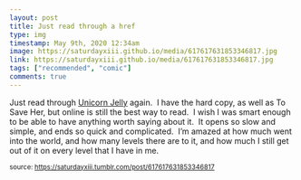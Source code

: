 ```yaml
---
layout: post
title: Just read through a href
type: img
timestamp: May 9th, 2020 12:34am
image: https://saturdayxiii.github.io/media/617617631853346817.jpg
link: https://saturdayxiii.github.io/media/617617631853346817.jpg
tags: ["recommended", "comic"]
comments: true
---
```


Just read through <a href="https://www.unicornjelly.com" target="_blank">Unicorn Jelly</a> again.  I have the hard copy, as well as To Save Her, but online is still the best way to read.  I wish I was smart enough to be able to have anything worth saying about it.  It opens so slow and simple, and ends so quick and complicated.  I’m amazed at how much went into the world, and how many levels there are to it, and how much I still get out of it on every level that I have in me.<br/>
 
  
<small>source: https://saturdayxiii.tumblr.com/post/617617631853346817</small>